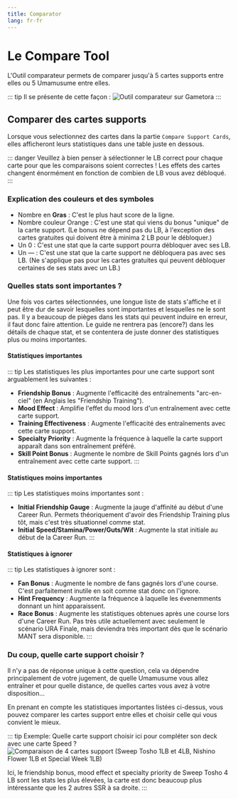 ```yaml
---
title: Comparator
lang: fr-fr
---
```


# Le Compare Tool

L'Outil comparateur permets de comparer jusqu'à 5 cartes supports entre elles ou 5 Umamusume entre elles.

::: tip Il se présente de cette façon :
![Outil comparateur sur Gametora](/assets/Gametora/comparator_tool.png)
:::

## Comparer des cartes supports

Lorsque vous selectionnez des cartes dans la partie `Compare Support Cards`, elles afficheront leurs statistiques dans une table juste en dessous.

::: danger
Veuillez à bien penser à sélectionner le LB correct pour chaque carte pour que les comparaisons soient correctes ! Les effets des cartes changent énormément en fonction de combien de LB vous avez débloqué.
:::

### Explication des couleurs et des symboles

- Nombre en **Gras** : C'est le plus haut score de la ligne.
- Nombre couleur Orange : C'est une stat qui viens du bonus "unique" de la carte support. (Le bonus ne dépend pas du LB, à l'exception des cartes gratuites qui doivent être à minima 2 LB pour le débloquer.)
- Un 0 : C'est une stat que la carte support pourra débloquer avec ses LB.
- Un — : C'est une stat que la carte support ne débloquera pas avec ses LB. (Ne s'applique pas pour les cartes gratuites qui peuvent débloquer certaines de ses stats avec un LB.)

### Quelles stats sont importantes ?

Une fois vos cartes sélectionnées, une longue liste de stats s'affiche et il peut être dur de savoir lesquelles sont importantes et lesquelles ne le sont pas. Il y a beaucoup de pièges dans les stats qui peuvent induire en erreur, il faut donc faire attention. Le guide ne rentrera pas (encore?) dans les détails de chaque stat, et se contentera de juste donner des statistiques plus ou moins importantes.

#### Statistiques importantes

::: tip Les statistiques les plus importantes pour une carte support sont arguablement les suivantes :
- **Friendship Bonus** : Augmente l'efficacité des entraînements "arc-en-ciel" (en Anglais les "Friendship Training").
- **Mood Effect** : Amplifie l'effet du mood lors d'un entraînement avec cette carte support.
- **Training Effectiveness** : Augmente l'efficacité des entraînements avec cette carte support.
- **Specialty Priority** : Augmente la fréquence à laquelle la carte support apparaît dans son entraînement préféré.
- **Skill Point Bonus** : Augmente le nombre de Skill Points gagnés lors d'un entraînement avec cette carte support.
:::

#### Statistiques moins importantes

::: tip Les statistiques moins importantes sont :
- **Initial Friendship Gauge** : Augmente la jauge d'affinité au début d'une Career Run. Permets théoriquement d'avoir des Friendship Training plus tôt, mais c'est très situationnel comme stat.
- **Initial Speed/Stamina/Power/Guts/Wit** : Augmente la stat initiale au début de la Career Run.
:::

#### Statistiques à ignorer
::: tip Les statistiques à ignorer sont :
- **Fan Bonus** : Augmente le nombre de fans gagnés lors d'une course. C'est parfaitement inutile en soit comme stat donc on l'ignore.
- **Hint Frequency** : Augmente la fréquence à laquelle les évenemments donnant un hint apparaissent.
- **Race Bonus** : Augmente les statistiques obtenues après une course lors d'une Career Run. Pas très utile actuellement avec seulement le scénario URA Finale, mais deviendra très important dès que le scénario MANT sera disponible.
:::

### Du coup, quelle carte support choisir ?

Il n'y a pas de réponse unique à cette question, cela va dépendre principalement de votre jugement, de quelle Umamusume vous allez entraîner et pour quelle distance, de quelles cartes vous avez à votre disposition...

En prenant en compte les statistiques importantes listées ci-dessus, vous pouvez comparer les cartes support entre elles et choisir celle qui vous convient le mieux.

::: tip Exemple: Quelle carte support choisir ici pour compléter son deck avec une carte Speed ?
![Comparaison de 4 cartes support (Sweep Tosho 1LB et 4LB, Nishino Flower 1LB et Special Week 1LB)](/assets/Gametora/comparator_example.png)

Ici, le friendship bonus, mood effect et specialty priority de Sweep Tosho 4 LB sont les stats les plus élevées, la carte est donc beaucoup plus intéressante que les 2 autres SSR à sa droite.
:::

